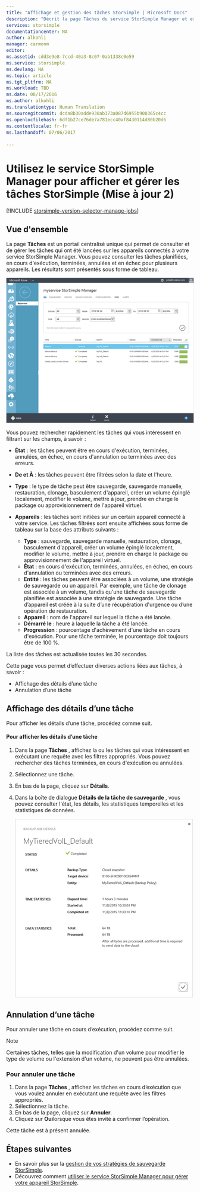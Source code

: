 ```yaml
---
title: "Affichage et gestion des tâches StorSimple | Microsoft Docs"
description: "Décrit la page Tâches du service StorSimple Manager et explique comment l’utiliser pour effectuer le suivi des tâches de sauvegarde planifiées, actuelles et récentes."
services: storsimple
documentationcenter: NA
author: alkohli
manager: carmonm
editor: 
ms.assetid: cdd3e9e8-7ccd-40a3-8c07-0ab1338c0e59
ms.service: storsimple
ms.devlang: NA
ms.topic: article
ms.tgt_pltfrm: NA
ms.workload: TBD
ms.date: 08/17/2016
ms.author: alkohli
ms.translationtype: Human Translation
ms.sourcegitcommit: dcda8b30adde930ab373a087d6955b900365c4cc
ms.openlocfilehash: 6df1b27ce76de7a781ecc40af8430114d80b20d6
ms.contentlocale: fr-fr
ms.lasthandoff: 07/06/2017

---
```

# <a name="use-the-storsimple-manager-service-to-view-and-manage-storsimple-jobs-update-2"></a>Utilisez le service StorSimple Manager pour afficher et gérer les tâches StorSimple (Mise à jour 2)
[!INCLUDE [storsimple-version-selector-manage-jobs](../../includes/storsimple-version-selector-manage-jobs.md)]

## <a name="overview"></a>Vue d'ensemble
La page **Tâches** est un portail centralisé unique qui permet de consulter et de gérer les tâches qui ont été lancées sur les appareils connectés à votre service StorSimple Manager. Vous pouvez consulter les tâches planifiées, en cours d'exécution, terminées, annulées et en échec pour plusieurs appareils. Les résultats sont présentés sous forme de tableau. 

![Page Tâches](./media/storsimple-manage-jobs-u2/jobs.png)

Vous pouvez rechercher rapidement les tâches qui vous intéressent en filtrant sur les champs, à savoir :

* **État** : les tâches peuvent être en cours d'exécution, terminées, annulées, en échec, en cours d'annulation ou terminées avec des erreurs.
* **De et À** : les tâches peuvent être filtrées selon la date et l'heure.
* **Type** : le type de tâche peut être sauvegarde, sauvegarde manuelle, restauration, clonage, basculement d'appareil, créer un volume épinglé localement, modifier le volume, mettre à jour, prendre en charge le package ou approvisionnement de l'appareil virtuel.
* **Appareils** : les tâches sont initiées sur un certain appareil connecté à votre service.
  Les tâches filtrées sont ensuite affichées sous forme de tableau sur la base des attributs suivants :
  
  * **Type** : sauvegarde, sauvegarde manuelle, restauration, clonage, basculement d'appareil, créer un volume épinglé localement, modifier le volume, mettre à jour, prendre en charge le package ou approvisionnement de l'appareil virtuel.
  * **État** : en cours d'exécution, terminées, annulées, en échec, en cours d'annulation ou terminées avec des erreurs.
  * **Entité** : les tâches peuvent être associées à un volume, une stratégie de sauvegarde ou un appareil. Par exemple, une tâche de clonage est associée à un volume, tandis qu'une tâche de sauvegarde planifiée est associée à une stratégie de sauvegarde. Une tâche d’appareil est créée à la suite d’une récupération d'urgence ou d’une opération de restauration.
  * **Appareil** : nom de l'appareil sur lequel la tâche a été lancée.
  * **Démarré le** : heure à laquelle la tâche a été lancée.
  * **Progression** : pourcentage d'achèvement d'une tâche en cours d'exécution. Pour une tâche terminée, le pourcentage doit toujours être de 100 %.

La liste des tâches est actualisée toutes les 30 secondes.

Cette page vous permet d’effectuer diverses actions liées aux tâches, à savoir :

* Affichage des détails d’une tâche
* Annulation d’une tâche

## <a name="view-job-details"></a>Affichage des détails d’une tâche
Pour afficher les détails d’une tâche, procédez comme suit.

#### <a name="to-view-job-details"></a>Pour afficher les détails d’une tâche
1. Dans la page **Tâches** , affichez la ou les tâches qui vous intéressent en exécutant une requête avec les filtres appropriés. Vous pouvez rechercher des tâches terminées, en cours d'exécution ou annulées.
2. Sélectionnez une tâche.
3. En bas de la page, cliquez sur **Détails**.
4. Dans la boîte de dialogue **Détails de la tâche de sauvegarde** , vous pouvez consulter l'état, les détails, les statistiques temporelles et les statistiques de données.
   
    ![Page Détails de la tâche](./media/storsimple-manage-jobs-u2/JobDetails.png)

## <a name="cancel-a-job"></a>Annulation d’une tâche
Pour annuler une tâche en cours d’exécution, procédez comme suit.

> [!NOTE]
> Certaines tâches, telles que la modification d'un volume pour modifier le type de volume ou l'extension d'un volume, ne peuvent pas être annulées.
> 
> 

### <a name="to-cancel-a-job"></a>Pour annuler une tâche
1. Dans la page **Tâches** , affichez les tâches en cours d’exécution que vous voulez annuler en exécutant une requête avec les filtres appropriés.
2. Sélectionnez la tâche.
3. En bas de la page, cliquez sur **Annuler**.
4. Cliquez sur **Oui**lorsque vous êtes invité à confirmer l’opération.

Cette tâche est à présent annulée.

## <a name="next-steps"></a>Étapes suivantes
* En savoir plus sur la [gestion de vos stratégies de sauvegarde StorSimple](storsimple-manage-backup-policies.md).
* Découvrez comment [utiliser le service StorSimple Manager pour gérer votre appareil StorSimple](storsimple-manager-service-administration.md).


